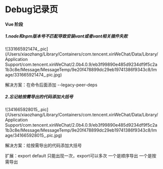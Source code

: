 # Debug记录页

#### **Vue 阶段**

##### 1.node和npm版本号不匹配导致安装vant或者vant相关插件失败

![331665921474_.pic](/Users/xiaozhang/Library/Containers/com.tencent.xinWeChat/Data/Library/Application Support/com.tencent.xinWeChat/2.0b4.0.9/eb3f99890e485d9234df9f5c2a1b3c8e/Message/MessageTemp/9e20f478899dc29eb19741386f9343c8/Image/331665921474_.pic.jpg)

解决方案：在命令后面添加 --legacy-peer-deps

##### 2.忘记给按需导出的代码添加大括号

![341665928015_.pic](/Users/xiaozhang/Library/Containers/com.tencent.xinWeChat/Data/Library/Application Support/com.tencent.xinWeChat/2.0b4.0.9/eb3f99890e485d9234df9f5c2a1b3c8e/Message/MessageTemp/9e20f478899dc29eb19741386f9343c8/Image/341665928015_.pic.jpg)

解决方案：给按需导出的代码添加大括号

扩展：export default 只能出现一次，export可以多次 一个是顺序导出 一个是按需导出